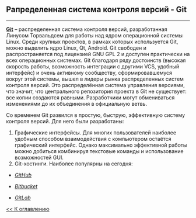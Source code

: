 ## **Рапределенная система контроля версий - Git**
---
[**Git**](https://git-scm.com/) – распределенная система контроля версий, разработанная Линусом Торвальдсем для работы над ядром операционной системы Linux. Среди крупных проектов, в рамках которых используется Git, можно выделить ядро Linux, Qt, Android. Git свободен и распространяется под лицензией GNU GPL 2 и доступен практически на всех операционных системах. Git благодаря ряду достоинств (высокая скорость работы, возможность интеграции с другими VCS, удобный интерфейс) и очень активному сообществу, сформировавшемуся вокруг этой системы, вышел в лидеры рынка распределенных систем контроля версий.
Это распределённая система управления версиями, что значит, что центрального репозитория проекта в Git не существует: все копии создаются равными. Разработчики могут обмениваться изменениями до их объединения в официальную ветвь. 

Со временем Git  развился в простую, быструю, эффективную систему контроля версий. Для него были разработаны:

1. Графические интерфейсы. Для многих пользователей наиболее удобным способом взаимодействия с компьютером остаётся графический интерфейс. Однако максимально эффективной работы можно добиться комбинируя текстовые команды и использование возможностей GUI.
2. Git-хостинги. Наиболее популярны на сегодня:

- [*GitHub*](https://github.com/)

- [*Bitbucket*](https://bitbucket.org/)

- [*GitLab*](https://gitlab.com/)


[<< К оглавлению](./readme.md)